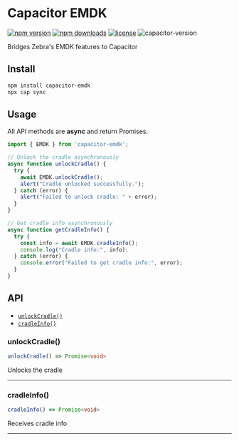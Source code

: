 # Capacitor EMDK

[![npm version](https://img.shields.io/npm/v/capacitor-emdk.svg)](https://www.npmjs.com/package/capacitor-emdk)
[![npm downloads](https://img.shields.io/npm/dm/capacitor-emdk.svg)](https://www.npmjs.com/package/capacitor-emdk)
[![license](https://img.shields.io/npm/l/capacitor-emdk.svg)](https://github.com/etm571/capacitor-emdk/blob/main/LICENSE)
![capacitor-version](https://img.shields.io/badge/Capacitor-v6--v7-green)

Bridges Zebra's EMDK features to Capacitor

## Install

```bash
npm install capacitor-emdk
npx cap sync
```

## Usage

All API methods are **async** and return Promises.

```typescript
import { EMDK } from 'capacitor-emdk';

// Unlock the cradle asynchronously
async function unlockCradle() {
  try {
    await EMDK.unlockCradle();
    alert("Cradle unlocked successfully.");
  } catch (error) {
    alert("Failed to unlock cradle: " + error);
  }
}

// Get cradle info asynchronously
async function getCradleInfo() {
  try {
    const info = await EMDK.cradleInfo();
    console.log("Cradle info:", info);
  } catch (error) {
    console.error("Failed to get cradle info:", error);
  }
}
```

## API

<docgen-index>

* [`unlockCradle()`](#unlockcradle)
* [`cradleInfo()`](#cradleinfo)

</docgen-index>

<docgen-api>

### unlockCradle()

```typescript
unlockCradle() => Promise<void>
```

Unlocks the cradle

--------------------


### cradleInfo()

```typescript
cradleInfo() => Promise<void>
```

Receives cradle info

--------------------

</docgen-api>
